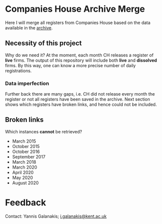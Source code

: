 # Companies House Archive Merge

Here I will merge all registers from Companies House based on the data available in the [archive](https://webarchive.nationalarchives.gov.uk/*/http://download.companieshouse.gov.uk/en_output.html). 

## Necessity of this project
Why do we need it? At the moment, each month CH releases a register of **live** firms. The output of this repository will include both **live** and **dissolved** firms. By this way, one can know a more precise number of daily registrations.

### Data imperfection
Further back there are many gaps, i.e. CH did not release every month the register or not all registers have been saved in the archive. Next section shows which registers have broken links, and hence could not be included. 

## Broken links
Which instances **cannot** be retrieved?
- March 2015
- October 2015
- October 2016
- September 2017
- March 2018
- March 2020
- April 2020
- May 2020
- August 2020

# Feedback
Contact: Yannis Galanakis; <i.galanakis@kent.ac.uk>
